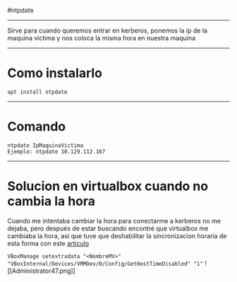 #ntpdate

----

Sirve para cuando queremos entrar en kerberos, ponemos la ip de la maquina victima y nos coloca la misma hora en nuestra maquina

---
# Como instalarlo

```shell
apt install ntpdate
```

-----
# Comando

```shell
ntpdate IpMaquinaVictima
Ejemplo: ntpdate 10.129.112.167
```


---
# Solucion en virtualbox cuando no cambia la hora

Cuando me intentaba cambiar la hora para conectarme a kerberos no me dejaba, pero después de estar buscando encontré que virtualbox me cambiaba la hora, asi que tuve que deshabilitar la sincronizacion horaria de esta forma con este [articulo](https://es.askingbox.com/tutorial/virtualbox-cambiar-la-fecha-y-la-hora)

`VBoxManage setextradata "<NombreMV>" "VBoxInternal/Devices/VMMDev/0/Config/GetHostTimeDisabled" "1"`
![[Administrator47.png]]